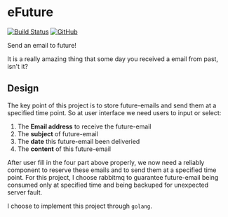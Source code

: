 # eFuture

[![Build Status](https://travis-ci.org/xlui/eFuture.svg?branch=master)](https://travis-ci.org/xlui/eFuture)
[![GitHub](https://img.shields.io/github/license/mashape/apistatus.svg)](https://github.com/xlui/eFuture)

Send an email to future!

It is a really amazing thing that some day you received a email from past, isn't it?

## Design

The key point of this project is to store future-emails and send them at a specified time
point. So at user interface we need users to input or select:

1. The **Email address** to receive the future-email
1. The **subject** of future-email
1. The **date** this future-email been deliveried
1. The **content** of this future-email

After user fill in the four part above properly, we now need a reliably component to reserve these emails and to send them at a specified time point. For this project, I choose rabbitmq to guarantee future-email being consumed only at specified time and being backuped for unexpected server fault.

I choose to implement this project through `golang`.
